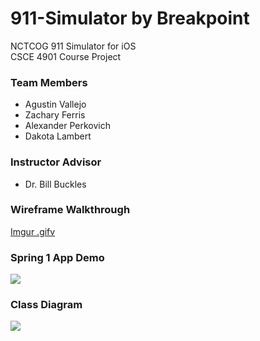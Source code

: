 # 911-Simulator by Breakpoint
NCTCOG 911 Simulator for iOS  
CSCE 4901 Course Project

### Team Members
- Agustin Vallejo
- Zachary Ferris
- Alexander Perkovich
- Dakota Lambert

### Instructor Advisor
- Dr. Bill Buckles

### Wireframe Walkthrough

[Imgur .gifv](https://i.imgur.com/rbEwcCY.gifv)

### Spring 1 App Demo

<img src="https://i.imgur.com/rbEwcCY.gifv">

### Class Diagram

<img src="https://i.imgur.com/w7yrW0s.png">
